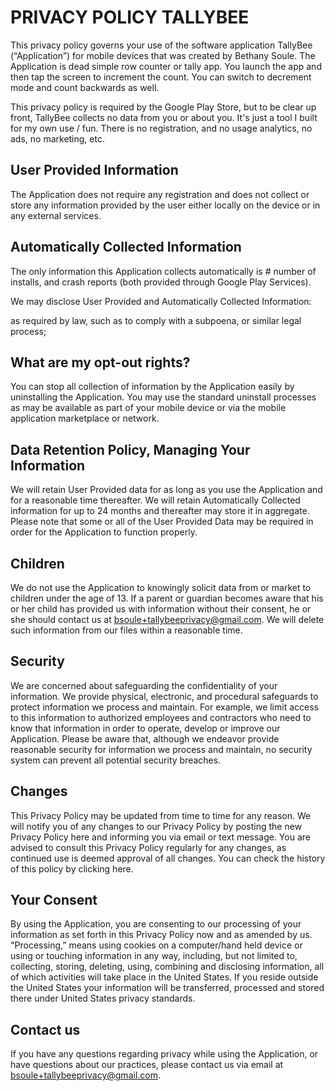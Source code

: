 # PRIVACY POLICY TALLYBEE

This privacy policy governs your use of the software application TallyBee (“Application”) for mobile devices that was created by Bethany Soule. The Application is dead simple row counter or tally app. You launch the app and then tap the screen to increment the count. You can switch to decrement mode and count backwards as well.

This privacy policy is required by the Google Play Store, but to be clear up front, TallyBee collects no data from you or about you. It's just a tool I built for my own use / fun. There is no registration, and no usage analytics, no ads, no marketing, etc.
 
## User Provided Information 

The Application does not require any registration and does not collect or store any information provided by the user either locally on the device or in any external services.
 
## Automatically Collected Information 

The only information this Application collects automatically is # number of installs, and crash reports (both provided through Google Play Services).

We may disclose User Provided and Automatically Collected Information:

as required by law, such as to comply with a subpoena, or similar legal process;
 

## What are my opt-out rights?

You can stop all collection of information by the Application easily by uninstalling the Application. You may use the standard uninstall processes as may be available as part of your mobile device or via the mobile application marketplace or network. 
 

## Data Retention Policy, Managing Your Information

We will retain User Provided data for as long as you use the Application and for a reasonable time thereafter. We will retain Automatically Collected information for up to 24 months and thereafter may store it in aggregate. Please note that some or all of the User Provided Data may be required in order for the Application to function properly.


## Children

We do not use the Application to knowingly solicit data from or market to children under the age of 13. If a parent or guardian becomes aware that his or her child has provided us with information without their consent, he or she should contact us at bsoule+tallybeeprivacy@gmail.com. We will delete such information from our files within a reasonable time.

 
## Security

We are concerned about safeguarding the confidentiality of your information. We provide physical, electronic, and procedural safeguards to protect information we process and maintain. For example, we limit access to this information to authorized employees and contractors who need to know that information in order to operate, develop or improve our Application. Please be aware that, although we endeavor provide reasonable security for information we process and maintain, no security system can prevent all potential security breaches.

 

## Changes

This Privacy Policy may be updated from time to time for any reason. We will notify you of any changes to our Privacy Policy by posting the new Privacy Policy here and informing you via email or text message. You are advised to consult this Privacy Policy regularly for any changes, as continued use is deemed approval of all changes. You can check the history of this policy by clicking here.

 

## Your Consent

By using the Application, you are consenting to our processing of your information as set forth in this Privacy Policy now and as amended by us. "Processing,” means using cookies on a computer/hand held device or using or touching information in any way, including, but not limited to, collecting, storing, deleting, using, combining and disclosing information, all of which activities will take place in the United States. If you reside outside the United States your information will be transferred, processed and stored there under United States privacy standards. 


## Contact us

If you have any questions regarding privacy while using the Application, or have questions about our practices, please contact us via email at bsoule+tallybeeprivacy@gmail.com.
